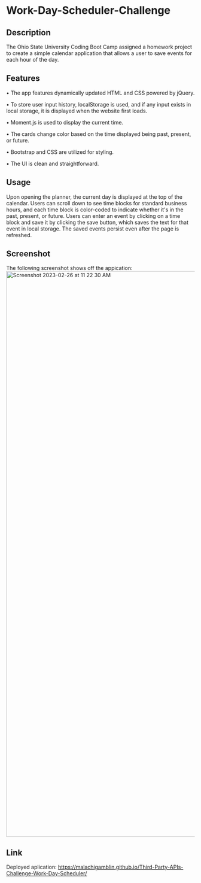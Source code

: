 # Work-Day-Scheduler-Challenge

## Description

The Ohio State University Coding Boot Camp assigned a homework project to create a simple calendar application that allows a user to save events for each hour of the day.

## Features

• The app features dynamically updated HTML and CSS powered by jQuery.

• To store user input history, localStorage is used, and if any input exists in local storage, it  is displayed when the website first loads.

• Moment.js is used to display the current time.

• The cards change color based on the time displayed being past, present, or future.

• Bootstrap and CSS are utilized for styling.

• The UI is clean and straightforward.
 
## Usage

Upon opening the planner, the current day is displayed at the top of the calendar. Users can scroll down to see time blocks for standard business hours, and each time block is color-coded to indicate whether it's in the past, present, or future. Users can enter an event by clicking on a time block and save it by clicking the save button, which saves the text for that event in local storage. The saved events persist even after the page is refreshed.

## Screenshot
The following screenshot shows off the appication:
<img width="1512" alt="Screenshot 2023-02-26 at 11 22 30 AM" src="https://user-images.githubusercontent.com/118701306/221708023-6668d638-38f2-46d5-9e61-dcc90ee4ed5e.png">

## Link
Deployed aplication: https://malachigamblin.github.io/Third-Party-APIs-Challenge-Work-Day-Scheduler/